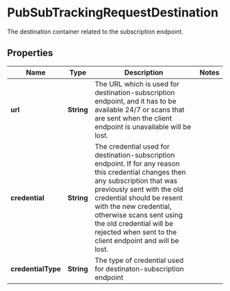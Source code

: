 

# PubSubTrackingRequestDestination

The destination container related to the subscription endpoint.

## Properties

| Name | Type | Description | Notes |
|------------ | ------------- | ------------- | -------------|
|**url** | **String** | The URL which is used for destination-subscription endpoint, and it has to be available 24/7 or scans that are sent when the client endpoint is unavailable will be lost. |  |
|**credential** | **String** | The credential used for destination-subscription endpoint.  If for any reason this credential changes then any subscription that was previously sent with the old credential should be resent with the new credential, otherwise scans sent using the old credential will be rejected when sent to the client endpoint and will be lost. |  |
|**credentialType** | **String** | The type of credential used for destinaton-subscription endpoint |  |



